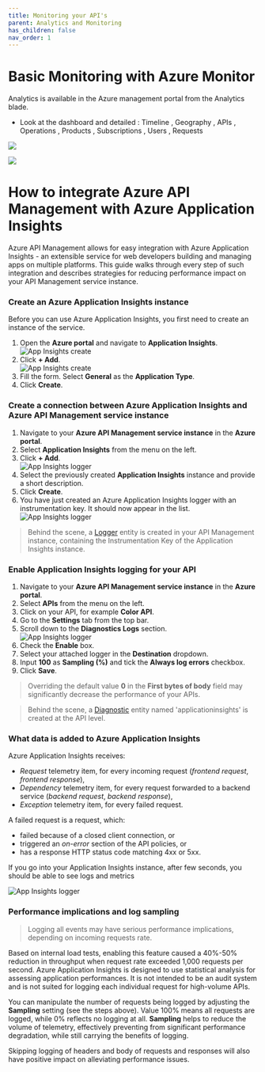 ```yaml
---
title: Monitoring your API's
parent: Analytics and Monitoring
has_children: false
nav_order: 1
---
```


# Basic Monitoring with Azure Monitor

Analytics is available in the Azure management portal from the Analytics blade.

- Look at the dashboard and detailed :  Timeline , Geography , APIs , Operations , Products , Subscriptions , Users , Requests

![](../../assets/images/APIMAnalytics.png)

![](../../assets/images/APIMAnalytics2.png)


# How to integrate Azure API Management with Azure Application Insights

Azure API Management allows for easy integration with Azure Application Insights - an extensible service for web developers building and managing apps on multiple platforms. This guide walks through every step of such integration and describes strategies for reducing performance impact on your API Management service instance.

### Create an Azure Application Insights instance

Before you can use Azure Application Insights, you first need to create an instance of the service.

1. Open the **Azure portal** and navigate to **Application Insights**.  
    ![App Insights create](../../assets/images/apim-app-insights-instance-1.png)  
2. Click **+ Add**.  
    ![App Insights create](../../assets/images/apim-app-insights-instance-2.png)  
3. Fill the form. Select **General** as the **Application Type**.
4. Click **Create**.

### Create a connection between Azure Application Insights and Azure API Management service instance

1. Navigate to your **Azure API Management service instance** in the **Azure portal**.
2. Select **Application Insights** from the menu on the left.
3. Click **+ Add**.  
    ![App Insights logger](../../assets/images/apim-app-insights-logger-1.png)  
4. Select the previously created **Application Insights** instance and provide a short description.
5. Click **Create**.
6. You have just created an Azure Application Insights logger with an instrumentation key. It should now appear in the list.  
    ![App Insights logger](../../assets/images/apim-app-insights-logger-2.png)  

> Behind the scene, a [Logger](https://docs.microsoft.com/rest/api/apimanagement/2019-12-01/logger/createorupdate) entity is created in your API Management instance, containing the Instrumentation Key of the Application Insights instance.

### Enable Application Insights logging for your API

1. Navigate to your **Azure API Management service instance** in the **Azure portal**.
2. Select **APIs** from the menu on the left.
3. Click on your API, for example **Color API**.
4. Go to the **Settings** tab from the top bar.
5. Scroll down to the **Diagnostics Logs** section.  
    ![App Insights logger](../../assets/images/apim-app-insights-api-1.png)  
6. Check the **Enable** box.
7. Select your attached logger in the **Destination** dropdown.
8. Input **100** as **Sampling (%)** and tick the **Always log errors** checkbox.
9. Click **Save**.

> Overriding the default value **0** in the **First bytes of body** field may significantly decrease the performance of your APIs.

> Behind the scene, a [Diagnostic](https://docs.microsoft.com/rest/api/apimanagement/2019-12-01/diagnostic/createorupdate) entity named 'applicationinsights' is created at the API level.



### What data is added to Azure Application Insights

Azure Application Insights receives:

+ *Request* telemetry item, for every incoming request (*frontend request*, *frontend response*),
+ *Dependency* telemetry item, for every request forwarded to a backend service (*backend request*, *backend response*),
+ *Exception* telemetry item, for every failed request.

A failed request is a request, which:

+ failed because of a closed client connection, or
+ triggered an *on-error* section of the API policies, or
+ has a response HTTP status code matching 4xx or 5xx.

If you go into your Application Insights instance, after few seconds, you should be able to see logs and metrics

![App Insights logger](../../assets/images/apim-app-insights-api-2.png)  

### Performance implications and log sampling

> Logging all events may have serious performance implications, depending on incoming requests rate.

Based on internal load tests, enabling this feature caused a 40%-50% reduction in throughput when request rate exceeded 1,000 requests per second. Azure Application Insights is designed to use statistical analysis for assessing application performances. It is not intended to be an audit system and is not suited for logging each individual request for high-volume APIs.

You can manipulate the number of requests being logged by adjusting the **Sampling** setting (see the steps above). Value 100% means all requests are logged, while 0% reflects no logging at all. **Sampling** helps to reduce the volume of telemetry, effectively preventing from significant performance degradation, while still carrying the benefits of logging.

Skipping logging of headers and body of requests and responses will also have positive impact on alleviating performance issues.

